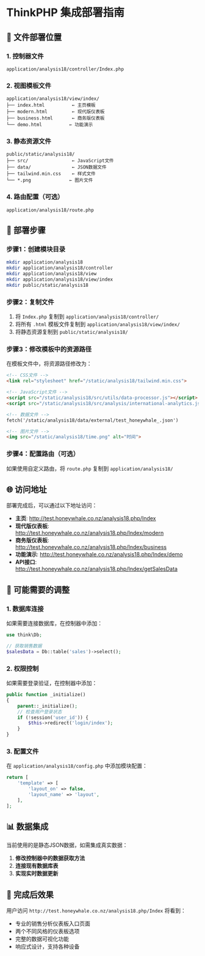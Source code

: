 # ThinkPHP 集成部署指南

## 📁 文件部署位置

### 1. 控制器文件
```
application/analysis18/controller/Index.php
```

### 2. 视图模板文件
```
application/analysis18/view/index/
├── index.html          ← 主页模板
├── modern.html         ← 现代版仪表板
├── business.html       ← 商务版仪表板
└── demo.html          ← 功能演示
```

### 3. 静态资源文件
```
public/static/analysis18/
├── src/                ← JavaScript文件
├── data/               ← JSON数据文件
├── tailwind.min.css    ← 样式文件
└── *.png              ← 图片文件
```

### 4. 路由配置（可选）
```
application/analysis18/route.php
```

## 🚀 部署步骤

### 步骤1：创建模块目录
```bash
mkdir application/analysis18
mkdir application/analysis18/controller
mkdir application/analysis18/view
mkdir application/analysis18/view/index
mkdir public/static/analysis18
```

### 步骤2：复制文件
1. 将 `Index.php` 复制到 `application/analysis18/controller/`
2. 将所有 `.html` 模板文件复制到 `application/analysis18/view/index/`
3. 将静态资源复制到 `public/static/analysis18/`

### 步骤3：修改模板中的资源路径
在模板文件中，将资源路径修改为：
```html
<!-- CSS文件 -->
<link rel="stylesheet" href="/static/analysis18/tailwind.min.css">

<!-- JavaScript文件 -->
<script src="/static/analysis18/src/utils/data-processor.js"></script>
<script src="/static/analysis18/src/analysis/international-analytics.js"></script>

<!-- 数据文件 -->
fetch('/static/analysis18/data/external/test_honeywhale_.json')

<!-- 图片文件 -->
<img src="/static/analysis18/time.png" alt="时间">
```

### 步骤4：配置路由（可选）
如果使用自定义路由，将 `route.php` 复制到 `application/analysis18/`

## 🌐 访问地址

部署完成后，可以通过以下地址访问：

- **主页**: http://test.honeywhale.co.nz/analysis18.php/Index
- **现代版仪表板**: http://test.honeywhale.co.nz/analysis18.php/Index/modern
- **商务版仪表板**: http://test.honeywhale.co.nz/analysis18.php/Index/business
- **功能演示**: http://test.honeywhale.co.nz/analysis18.php/Index/demo
- **API接口**: http://test.honeywhale.co.nz/analysis18.php/Index/getSalesData

## 🔧 可能需要的调整

### 1. 数据库连接
如果需要连接数据库，在控制器中添加：
```php
use think\Db;

// 获取销售数据
$salesData = Db::table('sales')->select();
```

### 2. 权限控制
如果需要登录验证，在控制器中添加：
```php
public function _initialize()
{
    parent::_initialize();
    // 检查用户登录状态
    if (!session('user_id')) {
        $this->redirect('login/index');
    }
}
```

### 3. 配置文件
在 `application/analysis18/config.php` 中添加模块配置：
```php
return [
    'template' => [
        'layout_on' => false,
        'layout_name' => 'layout',
    ],
];
```

## 📊 数据集成

当前使用的是静态JSON数据，如需集成真实数据：

1. **修改控制器中的数据获取方法**
2. **连接现有数据库表**
3. **实现实时数据更新**

## 🎯 完成后效果

用户访问 `http://test.honeywhale.co.nz/analysis18.php/Index` 将看到：
- 专业的销售分析仪表板入口页面
- 两个不同风格的仪表板选项
- 完整的数据可视化功能
- 响应式设计，支持各种设备